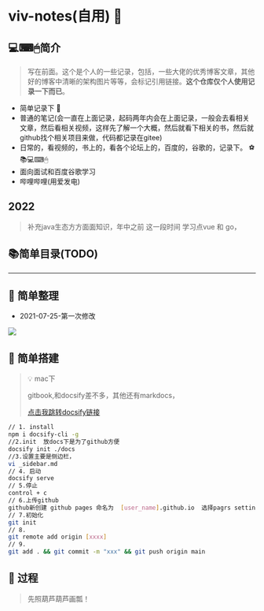 #    viv-notes(自用) 🍭

## 💻⌨🖱简介 

> 写在前面。这个是个人的一些记录，包括，一些大佬的优秀博客文章，其他好的博客中清晰的架构图片等等，会标记引用链接。**这个仓库仅个人使用记录一下而已**。

- 简单记录下 :boy:
- 普通的笔记(会一直在上面记录，起码两年内会在上面记录，一般会去看相关文章，然后看相关视频，这样先了解一个大概，然后就看下相关的书，然后就github找个相关项目来做，代码都记录在gitee)
- 日常的，看视频的，书上的，看各个论坛上的，百度的，谷歌的，记录下。 ⚽📚💻⌨🖱
- 面向面试和百度谷歌学习
- 哔哩哔哩(用爱发电)

## 2022

> 补充java生态方方面面知识，年中之前 这一段时间 学习点vue 和 go，

## :books:简单目录(TODO)


---

## :notebook: 简单整理





- 2021-07-25-第一次修改


![](https://xiaoboblog-bucket.oss-cn-hangzhou.aliyuncs.com/blog/20231031193609.png)


## :apple: 简单搭建

>  :bulb: mac下
>
> gitbook,和docsify差不多，其他还有markdocs，
>
> [点击我跳转docsify链接](https://docsify.js.org/#/quickstart)

```sh
// 1. install
npm i docsify-cli -g
//2.init  放docs下是为了github方便
docsify init ./docs
//3.设置主要是侧边栏，
vi _sidebar.md 
// 4. 启动
docsify serve
// 5.停止
control + c
// 6.上传github
github新创建 github pages 命名为  [user_name].github.io  选择pagrs settings 选择 main  docs 点击save
// 7.初始化
git init
// 8. 
git remote add origin [xxxx]
// 9.
git add . && git commit -m "xxx" && git push origin main
```





## :palm_tree: 过程

> 先照葫芦葫芦画瓢！






